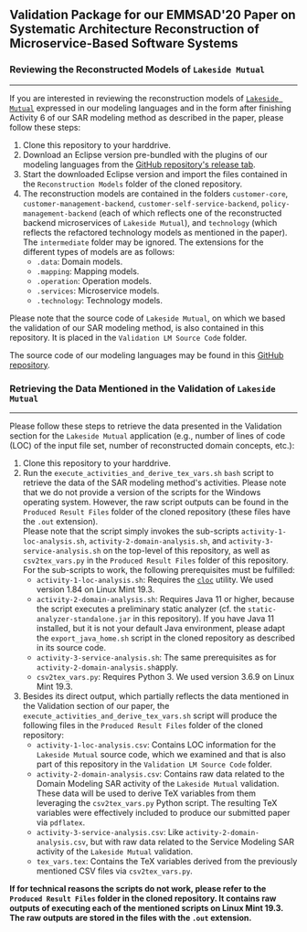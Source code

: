 ## Validation Package for our EMMSAD'20 Paper on Systematic Architecture Reconstruction of Microservice-Based Software Systems

### Reviewing the Reconstructed Models of ``Lakeside Mutual``
---
If you are interested in reviewing the reconstruction models of [``Lakeside Mutual``](https://github.com/Microservice-API-Patterns/LakesideMutual) expressed in our modeling languages and in the form after finishing Activity 6 of our SAR modeling method as described in the paper, please follow these steps:
1. Clone this repository to your harddrive.
2. Download an Eclipse version pre-bundled with the plugins of our modeling languages from the [GitHub repository's release tab](https://github.com/SeelabFhdo/emmsad2020/releases).
3. Start the downloaded Eclipse version and import the files contained in the ``Reconstruction Models`` folder of the cloned repository.
4. The reconstruction models are contained in the folders ``customer-core``, ``customer-management-backend``, ``customer-self-service-backend``, ``policy-management-backend`` (each of which reflects one of the reconstructed backend microservices of ``Lakeside Mutual``), and ``technology`` (which reflects the refactored technology models as mentioned in the paper). The ``intermediate`` folder may be ignored. The extensions for the different types of models are as follows:  
   * ``.data``: Domain models.
   * ``.mapping``: Mapping models.
   * ``.operation``: Operation models.
   * ``.services``: Microservice models.
   * ``.technology``: Technology models.

Please note that the source code of ``Lakeside Mutual``, on which we based the validation of our SAR modeling method, is also contained in this repository. It is placed in the ``Validation LM Source Code`` folder.

The source code of our modeling languages may be found in this [GitHub repository](https://github.com/SeelabFhdo/lemma). 

### Retrieving the Data Mentioned in the Validation of ``Lakeside Mutual``
---
Please follow these steps to retrieve the data presented in the Validation section for the ``Lakeside Mutual`` application (e.g., number of lines of code (LOC) of the input file set, number of reconstructed domain concepts, etc.):
1. Clone this repository to your harddrive.
2. Run the ``execute_activities_and_derive_tex_vars.sh`` ``bash`` script to retrieve the data of the SAR modeling method's activities. Please note that we do not provide a version of the scripts for the Windows operating system. However, the raw script outputs can be found in the ``Produced Result Files`` folder of the cloned repository (these files have the ``.out`` extension).  
  Please note that the script simply invokes the sub-scripts ``activity-1-loc-analysis.sh``, ``activity-2-domain-analysis.sh``, and ``activity-3-service-analysis.sh`` on the top-level of this repository, as well as ``csv2tex_vars.py`` in the ``Produced Result Files`` folder of this repository. For the sub-scripts to work, the following prerequisites must be fulfilled:  
   * ``activity-1-loc-analysis.sh``: Requires the [``cloc``](https://github.com/AlDanial/cloc) utility. We used version 1.84 on Linux Mint 19.3.
   * ``activity-2-domain-analysis.sh``: Requires Java 11 or higher, because the script executes a preliminary static analyzer (cf. the ``static-analyzer-standalone.jar`` in this repository). If you have Java 11 installed, but it is not your default Java environment, please adapt the ``export_java_home.sh`` script in the cloned repository as described in its source code.
   * ``activity-3-service-analysis.sh``: The same prerequisites as for ``activity-2-domain-analysis.sh``apply.
   * ``csv2tex_vars.py``: Requires Python 3. We used version 3.6.9 on Linux Mint 19.3.
3. Besides its direct output, which partially reflects the data mentioned in the Validation section of our paper, the ``execute_activities_and_derive_tex_vars.sh`` script will produce the following files in the ``Produced Result Files`` folder of the cloned repository:  
   * ``activity-1-loc-analysis.csv``: Contains LOC information for the ``Lakeside Mutual`` source code, which we examined and that is also part of this repository in the ``Validation LM Source Code`` folder.  
   * ``activity-2-domain-analysis.csv``: Contains raw data related to the Domain Modeling SAR activity of the ``Lakeside Mutual`` validation. These data will be used to derive TeX variables from them leveraging the ``csv2tex_vars.py`` Python script. The resulting TeX variables were effectively included to produce our submitted paper via ``pdflatex``.  
   * ``activity-3-service-analysis.csv``: Like ``activity-2-domain-analysis.csv``, but with raw data related to the Service Modeling SAR activity of the ``Lakeside Mutual`` validation.  
   * ``tex_vars.tex``: Contains the TeX variables derived from the previously mentioned CSV files via ``csv2tex_vars.py``.

**If for technical reasons the scripts do not work, please refer to the ``Produced Result Files`` folder in the cloned repository. It contains raw outputs of executing each of the mentioned scripts on Linux Mint 19.3. The raw outputs are stored in the files with the ``.out`` extension.**
